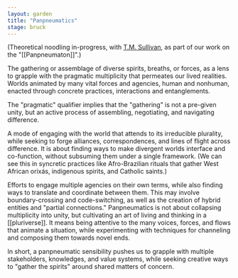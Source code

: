 ```yaml
---  
layout: garden
title: "Panpneumatics"
stage: bruck
---
```


(Theoretical noodling in-progress, with [T.M. Sullivan](https://tmsullivan.co.uk/about), as part of our work on the "[[Panpneumaton]]".)

The gathering or assemblage of diverse spirits, breaths, or forces, as a lens to grapple with the pragmatic multiplicity that permeates our lived realities. Worlds animated by many vital forces and agencies, human and nonhuman, enacted through concrete practices, interactions and entanglements.

The "pragmatic" qualifier implies that the "gathering" is not a pre-given unity, but an active process of assembling, negotiating, and navigating difference.

A mode of engaging with the world that attends to its irreducible plurality, while seeking to forge alliances, correspondences, and lines of flight across difference. It is about finding ways to make divergent worlds interface and co-function, without subsuming them under a single framework. (We can see this in syncretic practices like Afro-Brazilian rituals that gather West African orixás, indigenous spirits, and Catholic saints.)

Efforts to engage multiple agencies on their own terms, while also finding ways to translate and coordinate between them. This may involve boundary-crossing and code-switching, as well as the creation of hybrid entities and "partial connections." Panpneumatics is not about collapsing multiplicity into unity, but cultivating an art of living and thinking in a [[pluriverse]]. It means being attentive to the many voices, forces, and flows that animate a situation, while experimenting with techniques for channeling and composing them towards novel ends.

In short, a panpneumatic sensibility pushes us to grapple with multiple stakeholders, knowledges, and value systems, while seeking creative ways to "gather the spirits" around shared matters of concern.